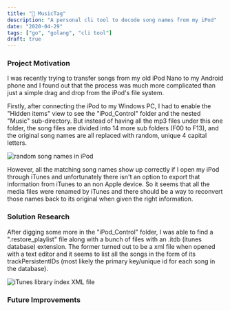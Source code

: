 ```yaml
---
title: "🎵 MusicTag"
description: "A personal cli tool to decode song names from my iPod"
date: "2020-04-29"
tags: ["go", "golang", "cli tool"]
draft: true
---
```


### Project Motivation

I was recently trying to transfer songs from my old iPod Nano to my Android phone and I found out that the process was much more complicated than just a simple drag and drop from the iPod's file system.

Firstly, after connecting the iPod to my Windows PC, I had to enable the "Hidden items" view to see the "iPod_Control" folder and the nested "Music" sub-directory. But instead of having all the mp3 files under this one folder, the song files are divided into 14 more sub folders (F00 to F13), and the original song names are all replaced with random, unique 4 capital letters.

![random song names in iPod](/img/mp3meta/musicdir.png "all random names")

However, all the matching song names show up correctly if I open my iPod through iTunes and unfortunately there isn't an option to export that information from iTunes to an non Apple device. So it seems that all the media files were renamed by iTunes and there should be a way to reconvert those names back to its original when given the right information.

### Solution Research

After digging some more in the "iPod_Control" folder, I was able to find a ".restore_playlist" file along with a bunch
of files with an .itdb (itunes database) extension. The former turned out to be a xml file when opened with a text editor
and it seems to list all the songs in the form of its trackPersistentIDs (most likely the primary key/unique id for
each song in the database).

![iTunes library index XML file](/img/mp3meta/itunesxml.png "iTunes library index XML file")



### Future Improvements
